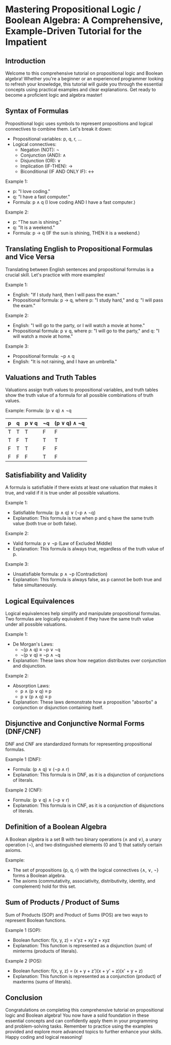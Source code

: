 
# Mastering Propositional Logic / Boolean Algebra: A Comprehensive, Example-Driven Tutorial for the Impatient

## Introduction
Welcome to this comprehensive tutorial on propositional logic and Boolean algebra! Whether you're a beginner or an experienced programmer looking to refresh your knowledge, this tutorial will guide you through the essential concepts using practical examples and clear explanations. Get ready to become a proficient logic and algebra master!

## Syntax of Formulas
Propositional logic uses symbols to represent propositions and logical connectives to combine them. Let's break it down:

- Propositional variables: p, q, r, ...
- Logical connectives:
  - Negation (NOT): ¬
  - Conjunction (AND): ∧
  - Disjunction (OR): ∨
  - Implication (IF-THEN): →
  - Biconditional (IF AND ONLY IF): ↔

Example 1:
- p: "I love coding."
- q: "I have a fast computer."
- Formula: p ∧ q (I love coding AND I have a fast computer.)

Example 2:
- p: "The sun is shining."
- q: "It is a weekend."
- Formula: p → q (IF the sun is shining, THEN it is a weekend.)

## Translating English to Propositional Formulas and Vice Versa
Translating between English sentences and propositional formulas is a crucial skill. Let's practice with more examples!

Example 1:
- English: "If I study hard, then I will pass the exam."
- Propositional formula: p → q, where p: "I study hard," and q: "I will pass the exam."

Example 2:
- English: "I will go to the party, or I will watch a movie at home."
- Propositional formula: p ∨ q, where p: "I will go to the party," and q: "I will watch a movie at home."

Example 3:
- Propositional formula: ¬p ∧ q
- English: "It is not raining, and I have an umbrella."

## Valuations and Truth Tables
Valuations assign truth values to propositional variables, and truth tables show the truth value of a formula for all possible combinations of truth values.

Example:
Formula: (p ∨ q) ∧ ¬q

| p | q | p ∨ q | ¬q | (p ∨ q) ∧ ¬q |
|---|---|-------|----|--------------------|
| T | T |   T   | F  |         F          |
| T | F |   T   | T  |         T          |
| F | T |   T   | F  |         F          |
| F | F |   F   | T  |         F          |

## Satisfiability and Validity
A formula is satisfiable if there exists at least one valuation that makes it true, and valid if it is true under all possible valuations.

Example 1:
- Satisfiable formula: (p ∧ q) ∨ (¬p ∧ ¬q)
- Explanation: This formula is true when p and q have the same truth value (both true or both false).

Example 2:
- Valid formula: p ∨ ¬p (Law of Excluded Middle)
- Explanation: This formula is always true, regardless of the truth value of p.

Example 3:
- Unsatisfiable formula: p ∧ ¬p (Contradiction)
- Explanation: This formula is always false, as p cannot be both true and false simultaneously.

## Logical Equivalences
Logical equivalences help simplify and manipulate propositional formulas. Two formulas are logically equivalent if they have the same truth value under all possible valuations.

Example 1:
- De Morgan's Laws:
  - ¬(p ∧ q) ≡ ¬p ∨ ¬q
  - ¬(p ∨ q) ≡ ¬p ∧ ¬q
- Explanation: These laws show how negation distributes over conjunction and disjunction.

Example 2:
- Absorption Laws:
  - p ∧ (p ∨ q) ≡ p
  - p ∨ (p ∧ q) ≡ p
- Explanation: These laws demonstrate how a proposition "absorbs" a conjunction or disjunction containing itself.

## Disjunctive and Conjunctive Normal Forms (DNF/CNF)
DNF and CNF are standardized formats for representing propositional formulas.

Example 1 (DNF):
- Formula: (p ∧ q) ∨ (¬p ∧ r)
- Explanation: This formula is in DNF, as it is a disjunction of conjunctions of literals.

Example 2 (CNF):
- Formula: (p ∨ q) ∧ (¬p ∨ r)
- Explanation: This formula is in CNF, as it is a conjunction of disjunctions of literals.

## Definition of a Boolean Algebra
A Boolean algebra is a set B with two binary operations (∧ and ∨), a unary operation (¬), and two distinguished elements (0 and 1) that satisfy certain axioms.

Example:
- The set of propositions {p, q, r} with the logical connectives {∧, ∨, ¬} forms a Boolean algebra.
- The axioms (commutativity, associativity, distributivity, identity, and complement) hold for this set.

## Sum of Products / Product of Sums
Sum of Products (SOP) and Product of Sums (POS) are two ways to represent Boolean functions.

Example 1 (SOP):
- Boolean function: f(x, y, z) = x'yz + xy'z + xyz
- Explanation: This function is represented as a disjunction (sum) of minterms (products of literals).

Example 2 (POS):
- Boolean function: f(x, y, z) = (x + y + z')(x + y' + z)(x' + y + z)
- Explanation: This function is represented as a conjunction (product) of maxterms (sums of literals).

## Conclusion
Congratulations on completing this comprehensive tutorial on propositional logic and Boolean algebra! You now have a solid foundation in these essential concepts and can confidently apply them in your programming and problem-solving tasks. Remember to practice using the examples provided and explore more advanced topics to further enhance your skills. Happy coding and logical reasoning!